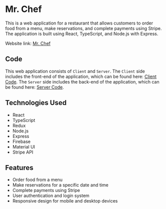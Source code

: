 # Mr. Chef

This is a web application for a restaurant that allows customers to order food from a menu, make reservations, and complete payments using Stripe. The application is built using React, TypeScript, and Node.js with Express.

Website link: [Mr. Chef](https://mrchef1.netlify.app/)

## Code

This web application consists of `Client` and `Server`. The `Client` side includes the front-end of the application, which can be found here: [Client Code](https://github.com/joydey100/mrchef). The `Server` side includes the back-end of the application, which can be found here: [Server Code](https://github.com/joydey100/mrchef-server).

## Technologies Used

- React
- TypeScript
- Redux
- Node.js
- Express
- Firebase
- Material UI
- Stripe API

## Features

- Order food from a menu
- Make reservations for a specific date and time
- Complete payments using Stripe
- User authentication and login system
- Responsive design for mobile and desktop devices
